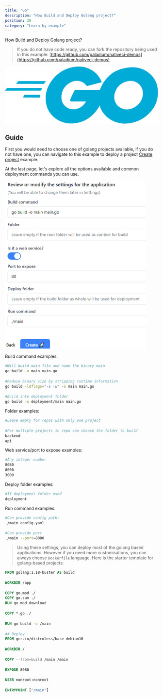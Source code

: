 ```yaml
---
title: "Go"
description: "How Build and Deploy Golang project?"
position: 30
category: "Learn by example"
---
```


<description>
How Build and Deploy Golang project?
</description>

> If you do not have code ready, you can fork the repository being used in this example: [https://github.com/paladium/nativeci-demos](https://github.com/paladium/nativeci-demos)

![Golang](/images/languages/go.png)

## Guide

First you would need to choose one of golang projects available, if you do not have one, you can navigate to this example to deploy a project [Create project](/create-project) example.

At the last page, let's explore all the options available and common deployment commands you can use.

![Golang example](/images/examples/go-settings.png)

Build command examples:
```bash
#Will build main file and name the binary main
go build -o main main.go

#Reduce binary size by stripping runtime information
go build -ldflags="-s -w" -o main main.go

#Build into deployment folder
go build -o deployment/main main.go
```

Folder examples:
```bash
#Leave empty for repos with only one project

#For multiple projects in repo can choose the folder to build
backend
api
```

Web service/port to expose examples:
```bash
#Any integer number
8080
8000
3000
```

Deploy folder examples:
```bash
#If deployment folder used
deployment
```

Run command examples:
```bash
#Can provide config path:
./main config.yaml

#Can provide port
./main --port=8080
```

> Using these settings, you can deploy most of the golang based applications. However if you need more customisations, you can always choose ```Dockerfile``` language. Here is the starter template for golang-based projects:
```dockerfile
FROM golang:1.18-buster AS build

WORKDIR /app

COPY go.mod ./
COPY go.sum ./
RUN go mod download

COPY *.go ./

RUN go build -o /main

## Deploy
FROM gcr.io/distroless/base-debian10

WORKDIR /

COPY --from=build /main /main

EXPOSE 8080

USER nonroot:nonroot

ENTRYPOINT ["/main"]
```